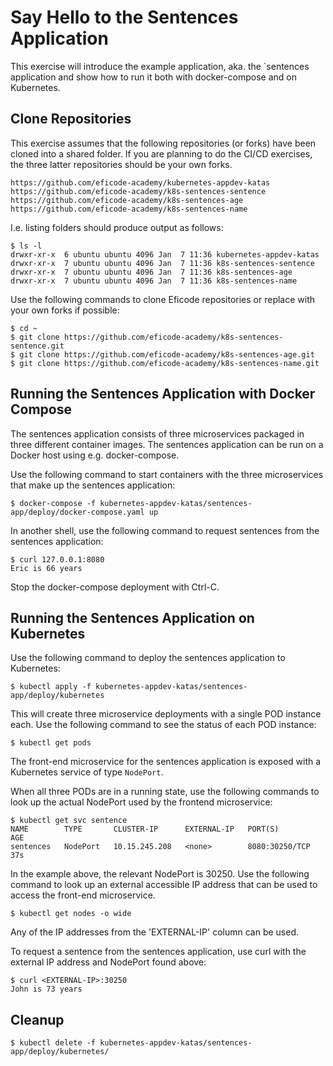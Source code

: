# Say Hello to the Sentences Application

This exercise will introduce the example application, aka. the `sentences
application and show how to run it both with docker-compose and on Kubernetes.

## Clone Repositories

This exercise assumes that the following repositories (or forks) have been
cloned into a shared folder.  If you are planning to do the CI/CD exercises, the
three latter repositories should be your own forks.

```
https://github.com/eficode-academy/kubernetes-appdev-katas
https://github.com/eficode-academy/k8s-sentences-sentence
https://github.com/eficode-academy/k8s-sentences-age
https://github.com/eficode-academy/k8s-sentences-name
```

I.e. listing folders should produce output as follows:

```shell
$ ls -l
drwxr-xr-x  6 ubuntu ubuntu 4096 Jan  7 11:36 kubernetes-appdev-katas
drwxr-xr-x  7 ubuntu ubuntu 4096 Jan  7 11:36 k8s-sentences-sentence
drwxr-xr-x  7 ubuntu ubuntu 4096 Jan  7 11:36 k8s-sentences-age
drwxr-xr-x  7 ubuntu ubuntu 4096 Jan  7 11:36 k8s-sentences-name
```

Use the following commands to clone Eficode repositories or replace with your
own forks if possible:

```shell
$ cd ~
$ git clone https://github.com/eficode-academy/k8s-sentences-sentence.git
$ git clone https://github.com/eficode-academy/k8s-sentences-age.git
$ git clone https://github.com/eficode-academy/k8s-sentences-name.git
```

## Running the Sentences Application with Docker Compose

The sentences application consists of three microservices packaged in three
different container images. The sentences application can be run on a Docker
host using e.g. docker-compose.

Use the following command to start containers with the three microservices that
make up the sentences application:

```shell
$ docker-compose -f kubernetes-appdev-katas/sentences-app/deploy/docker-compose.yaml up
```

In another shell, use the following command to request sentences from the
sentences application:

```shell
$ curl 127.0.0.1:8080
Eric is 66 years
```

Stop the docker-compose deployment with Ctrl-C.

## Running the Sentences Application on Kubernetes

Use the following command to deploy the sentences application to Kubernetes:

```shell
$ kubectl apply -f kubernetes-appdev-katas/sentences-app/deploy/kubernetes
```

This will create three microservice deployments with a single POD instance
each. Use the following command to see the status of each POD instance:

```shell
$ kubectl get pods
```

The front-end microservice for the sentences application is exposed with a
Kubernetes service of type `NodePort`.

When all three PODs are in a running state, use the following commands to look
up the actual NodePort used by the frontend microservice:

```shell
$ kubectl get svc sentence
NAME        TYPE       CLUSTER-IP      EXTERNAL-IP   PORT(S)          AGE
sentences   NodePort   10.15.245.208   <none>        8080:30250/TCP   37s
```

In the example above, the relevant NodePort is 30250. Use the following command
to look up an external accessible IP address that can be used to access the
front-end microservice.

```shell
$ kubectl get nodes -o wide
```
Any of the IP addresses from the 'EXTERNAL-IP' column can be used.

To request a sentence from the sentences application, use curl with the external
IP address and NodePort found above:

```shell
$ curl <EXTERNAL-IP>:30250
John is 73 years
```

## Cleanup

```shell
$ kubectl delete -f kubernetes-appdev-katas/sentences-app/deploy/kubernetes/
```
